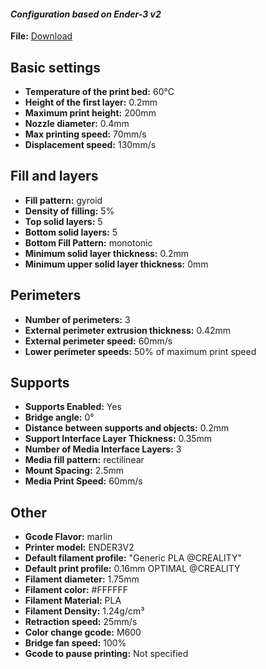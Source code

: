 #### **_Configuration based on Ender-3 v2_**
**File:** [Download](https://github.com/denilson-polonio/voxelab-aquila-c2-superslicer-configuration-file/blob/main/SuperSlicer_config_bundle.ini)

## Basic settings
- **Temperature of the print bed:** 60°C
- **Height of the first layer:** 0.2mm
- **Maximum print height:** 200mm
- **Nozzle diameter:** 0.4mm
- **Max printing speed:** 70mm/s
- **Displacement speed:** 130mm/s

## Fill and layers
- **Fill pattern:** gyroid
- **Density of filling:** 5%
- **Top solid layers:** 5
- **Bottom solid layers:** 5
- **Bottom Fill Pattern:** monotonic
- **Minimum solid layer thickness:** 0.2mm
- **Minimum upper solid layer thickness:** 0mm

## Perimeters
- **Number of perimeters:** 3
- **External perimeter extrusion thickness:** 0.42mm
- **External perimeter speed:** 60mm/s
- **Lower perimeter speeds:** 50% of maximum print speed

## Supports
- **Supports Enabled:** Yes
- **Bridge angle:** 0°
- **Distance between supports and objects:** 0.2mm
- **Support Interface Layer Thickness:** 0.35mm
- **Number of Media Interface Layers:** 3
- **Media fill pattern:** rectilinear
- **Mount Spacing:** 2.5mm
- **Media Print Speed:** 60mm/s

## Other
- **Gcode Flavor:** marlin
- **Printer model:** ENDER3V2
- **Default filament profile:** "Generic PLA @CREALITY"
- **Default print profile:** 0.16mm OPTIMAL @CREALITY
- **Filament diameter:** 1.75mm
- **Filament color:** #FFFFFF
- **Filament Material:** PLA
- **Filament Density:** 1.24g/cm³
- **Retraction speed:** 25mm/s
- **Color change gcode:** M600
- **Bridge fan speed:** 100%
- **Gcode to pause printing:** Not specified
